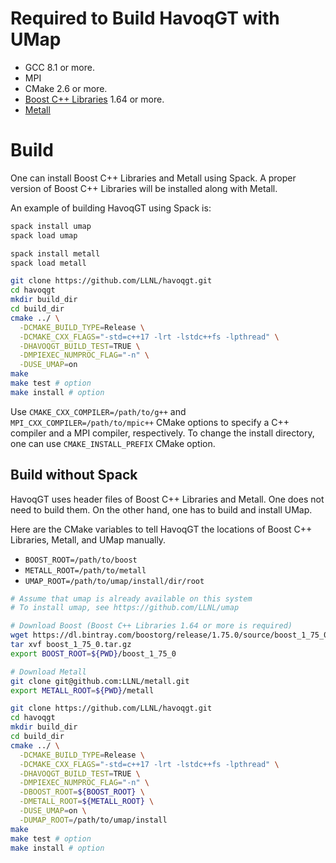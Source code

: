 
# Required to Build HavoqGT with UMap

- GCC 8.1 or more.
- MPI
- CMake 2.6 or more.
- [Boost C++ Libraries](https://www.boost.org/) 1.64 or more.
- [Metall](https://github.com/LLNL/metall)

# Build
One can install Boost C++ Libraries and Metall using Spack.
A proper version of Boost C++ Libraries will be installed along with Metall.

An example of building HavoqGT using Spack is:
```bash
spack install umap
spack load umap

spack install metall
spack load metall

git clone https://github.com/LLNL/havoqgt.git
cd havoqgt
mkdir build_dir
cd build_dir
cmake ../ \
  -DCMAKE_BUILD_TYPE=Release \
  -DCMAKE_CXX_FLAGS="-std=c++17 -lrt -lstdc++fs -lpthread" \
  -DHAVOQGT_BUILD_TEST=TRUE \
  -DMPIEXEC_NUMPROC_FLAG="-n" \
  -DUSE_UMAP=on
make
make test # option
make install # option
```

Use `CMAKE_CXX_COMPILER=/path/to/g++` and `MPI_CXX_COMPILER=/path/to/mpic++` CMake options to specify a C++ compiler and a MPI compiler, respectively.
To change the install directory, one can use `CMAKE_INSTALL_PREFIX` CMake option.


## Build without Spack

HavoqGT uses header files of Boost C++ Libraries and Metall. One does not need to build them.
On the other hand, one has to build and install UMap.

Here are the CMake variables to tell HavoqGT the locations of Boost C++ Libraries, Metall, and UMap manually.
* `BOOST_ROOT=/path/to/boost`
* `METALL_ROOT=/path/to/metall`
* `UMAP_ROOT=/path/to/umap/install/dir/root`


```bash
# Assume that umap is already available on this system
# To install umap, see https://github.com/LLNL/umap

# Download Boost (Boost C++ Libraries 1.64 or more is required)
wget https://dl.bintray.com/boostorg/release/1.75.0/source/boost_1_75_0.tar.gz
tar xvf boost_1_75_0.tar.gz
export BOOST_ROOT=${PWD}/boost_1_75_0

# Download Metall
git clone git@github.com:LLNL/metall.git
export METALL_ROOT=${PWD}/metall

git clone https://github.com/LLNL/havoqgt.git
cd havoqgt
mkdir build_dir
cd build_dir
cmake ../ \
  -DCMAKE_BUILD_TYPE=Release \
  -DCMAKE_CXX_FLAGS="-std=c++17 -lrt -lstdc++fs -lpthread" \
  -DHAVOQGT_BUILD_TEST=TRUE \
  -DMPIEXEC_NUMPROC_FLAG="-n" \
  -DBOOST_ROOT=${BOOST_ROOT} \
  -DMETALL_ROOT=${METALL_ROOT} \
  -DUSE_UMAP=on \
  -DUMAP_ROOT=/path/to/umap/install
make
make test # option
make install # option
```